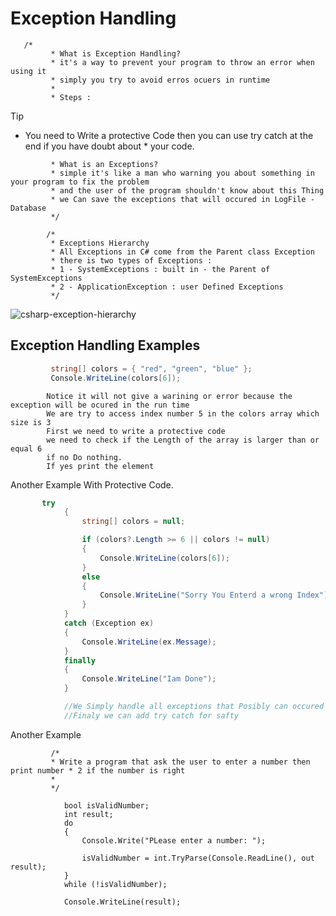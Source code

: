 # Exception Handling
       /*
             * What is Exception Handling?
             * it's a way to prevent your program to throw an error when using it 
             * simply you try to avoid erros ocuers in runtime 
             * 
             * Steps : 
> [!TIP]
 >* You need to Write a protective Code then you can use try catch at the end if you have doubt about 
             * your code.
>   
             * What is an Exceptions?
             * simple it's like a man who warning you about something in your program to fix the problem 
             * and the user of the program shouldn't know about this Thing
             * we Can save the exceptions that will occured in LogFile - Database
             */

            /*
             * Exceptions Hierarchy
             * All Exceptions in C# come from the Parent class Exception 
             * there is two types of Exceptions : 
             * 1 - SystemExceptions : built in - the Parent of SystemExceptions
             * 2 - ApplicationException : user Defined Exceptions
             */

         
![csharp-exception-hierarchy](https://github.com/Ebrahemots-lab/What-I-Learn/assets/79811814/260bf91d-c499-4cfc-a5b1-82ab08fc4c33)

## Exception Handling Examples

``` c#
         string[] colors = { "red", "green", "blue" };
         Console.WriteLine(colors[6]);
 ```
            Notice it will not give a warining or error because the exception will be ocured in the run time
            We are try to access index number 5 in the colors array which size is 3 
            First we need to write a protective code 
            we need to check if the Length of the array is larger than or equal 6 
            if no Do nothing.
            If yes print the element 


Another Example With Protective Code. 

``` C#
       try 
            {
                string[] colors = null;

                if (colors?.Length >= 6 || colors != null)
                {
                    Console.WriteLine(colors[6]);
                }
                else
                {
                    Console.WriteLine("Sorry You Enterd a wrong Index");
                }
            }
            catch (Exception ex)
            {
                Console.WriteLine(ex.Message);
            }
            finally 
            {
                Console.WriteLine("Iam Done"); 
            }

            //We Simply handle all exceptions that Posibly can occured during runtime
            //Finaly we can add try catch for safty 
```

Another Example 

             /*
             * Write a program that ask the user to enter a number then print number * 2 if the number is right
             * 
             */

```
            bool isValidNumber;
            int result;
            do
            {
                Console.Write("PLease enter a number: ");

                isValidNumber = int.TryParse(Console.ReadLine(), out result);
            }
            while (!isValidNumber);

            Console.WriteLine(result);
```

